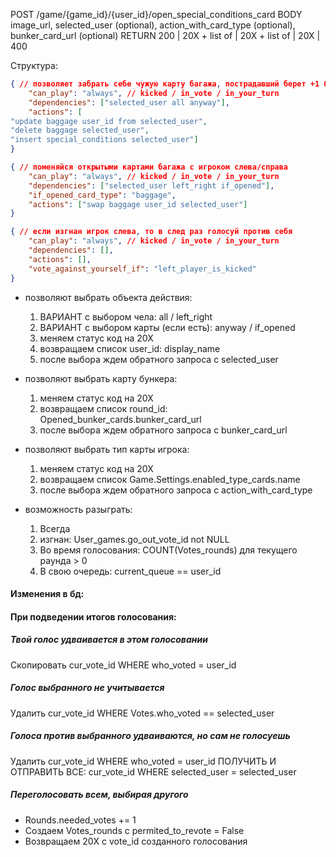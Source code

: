 POST /game/{game_id}/{user_id}/open_special_conditions_card
BODY image_url, selected_user (optional), action_with_card_type (optional), bunker_card_url (optional)
RETURN 200 | 20X + list of [](DB.md#User_games) | 20X + list of [](DB.md#all_card_types) | 20X [](DB.md#Opened_bunker_cards) | 400

Структура:
```json
{ // позволяет забрать себе чужую карту багажа, пострадавший берет +1 ОУ
	"can_play": "always", // kicked / in_vote / in_your_turn
	"dependencies": ["selected_user all anyway"],
	"actions": [
"update baggage user_id from selected_user",
"delete baggage selected_user",
"insert special_conditions selected_user"]
}

{ // поменяйся открытыми картами багажа с игроком слева/справа
	"can_play": "always", // kicked / in_vote / in_your_turn
	"dependencies": ["selected_user left_right if_opened"],
	"if_opened_card_type": "baggage",
	"actions": ["swap baggage user_id selected_user"]
}

{ // если изгнан игрок слева, то в след раз голосуй против себя
	"can_play": "always", // kicked / in_vote / in_your_turn
	"dependencies": [],
	"actions": [],
	"vote_against_yourself_if": "left_player_is_kicked"
}
```

- позволяют выбрать объекта действия:
	1. ВАРИАНТ с выбором чела: all / left_right
	2. ВАРИАНТ с выбором карты (если есть): anyway / if_opened
	3. меняем статус код на 20Х
	4. возвращаем список user_id: display_name
	5. после выбора ждем обратного запроса с selected_user

- позволяют выбрать карту бункера:
	1. меняем статус код на 20Х
	2. возвращаем список round_id: Opened_bunker_cards.bunker_card_url
	3. после выбора ждем обратного запроса с bunker_card_url

- позволяют выбрать тип карты игрока:
	1. меняем статус код на 20Х
	2. возвращаем список Game.Settings.enabled_type_cards.name
	3. после выбора ждем обратного запроса с action_with_card_type

- возможность разыграть:
	1. Всегда
	2. изгнан: User_games.go_out_vote_id not NULL
	3. Во время голосования: COUNT(Votes_rounds) для текущего раунда > 0
	4. В свою очередь: current_queue == user_id

#### Изменения в бд:
#### При подведении итогов голосования:

##### Твой голос удваивается в этом голосовании
Скопировать cur_vote_id WHERE who_voted = user_id

##### Голос выбранного не учитывается
Удалить cur_vote_id WHERE Votes.who_voted == selected_user

##### Голоса против выбранного удваиваются, но сам не голосуешь
Удалить cur_vote_id WHERE who_voted = user_id
ПОЛУЧИТЬ И ОТПРАВИТЬ ВСЕ:
cur_vote_id WHERE selected_user = selected_user

##### Переголосовать всем, выбирая другого
- Rounds.needed_votes += 1
- Создаем Votes_rounds с permited_to_revote = False
- Возвращаем 20X с vote_id созданного голосования

